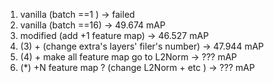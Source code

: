 1. vanilla (batch ==1 ) -> failed
2. vanilla (batch ==16) -> 49.674 mAP
3. modified (add +1 feature map) -> 46.527 mAP
4. (3) + (change extra's layers' filer's number) -> 47.944 mAP
5. (4) + make all feature map go to L2Norm -> ??? mAP
6. (*) +N feature map ? (change L2Norm + etc ) -> ??? mAP
                      
